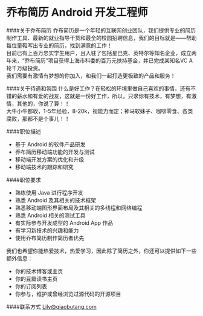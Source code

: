 乔布简历 Android 开发工程师
==========
####关于乔布简历
乔布简历是一个年轻的互联网创业团队，我们提供专业的简历制作工具、最新的就业指导干货和最全的校园招聘信息，我们的目标就是——帮助每位童鞋写出专业的简历，找到满意的工作！  
目前已有上百万忠实学生用户，且入驻了包括星巴克、英特尔等知名企业，成立两年来，“乔布简历”项目获得上海市科委的百万元扶持基金，并已完成某知名VC A轮千万级投资。  
我们需要有激情有梦想的你加入，和我们一起打造更极致的产品和服务！  

####关于待遇和氛围
什么是好工作？在轻松的环境里做自己喜欢的事情，还有不错的薪水和有爱的战友，这就是一份好工作，所以，只求你有技术，有梦想，有激情，其他的，你说了算！！  
大牛小牛都收，1-5年经验，8-20k，视能力而定；神马软妹子、咖啡零食、各类腐败，那都不是个事儿！！  

####职位描述
- 基于 Android 的软件产品研发
- 乔布简历移动端功能的开发与测试
- 移动端开发方案的优化和升级
- 移动端技术的跟踪和研究

####职位要求 
- 熟练使用 Java 进行程序开发
- 熟悉 Android 及其相关的技术框架
- 熟悉移动端图形界面布局及其相关的多线程和网络编程
- 熟悉 Android 相关的测试工具
- 有实际参与开发成型的 Android App 作品
- 有学习新技术的兴趣和能力
- 使用乔布简历制作简历者优先

我们也希望你能热爱技术，热爱学习，因此除了简历之外，你还可以提供如下一些额外信息：  

- 你的技术博客或主页
- 你的豆瓣读书主页
- 你的订阅列表
- 你参与，维护或曾经浏览过源代码的开源项目

####联系方式
[Lily@qiaobutang.com](mailto:Lily@qiaobutang.com)
